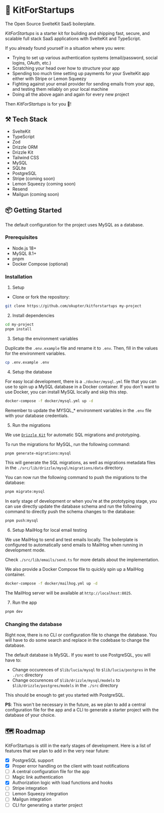 # 🚀 KitForStartups

The Open Source SvelteKit SaaS boilerplate.

_KitForStartups_ is a starter kit for building and shipping fast, secure, and scalable full stack SaaS applications with SvelteKit and TypeScript.

If you already found yourself in a situation where you were:

- Trying to set up various authentication systems (email/password, social logins, OAuth, etc.)
- Scratching your head over how to structure your app
- Spending too much time setting up payments for your SvelteKit app either with Stripe or Lemon Squeezy
- Fighting against your email provider for sending emails from your app, and testing them reliably on your local machine
- Doing all the above again and again for every new project

Then _KitForStartups_ is for you 🎉!

## ⚒️ Tech Stack

- SvelteKit
- TypeScript
- Zod
- Drizzle ORM
- Drizzle Kit
- Tailwind CSS
- MySQL
- SQLite
- PostgreSQL
- Stripe (coming soon)
- Lemon Squeezy (coming soon)
- Resend
- Mailgun (coming soon)

## 📦 Getting Started

The default configuration for the project uses MySQL as a database.

### Prerequisites

- Node.js 18+
- MySQL 8.1+
- pnpm
- Docker Compose (optional)

### Installation

1. Setup

- Clone or fork the repository:

```bash
git clone https://github.com/okupter/kitforstartups my-project
```

2. Install dependencies

```bash
cd my-project
pnpm install
```

3. Setup the environment variables

Duplicate the `.env.example` file and rename it to `.env`. Then, fill in the values for the environment variables.

```bash
cp .env.example .env
```

4. Setup the database

For easy local development, there is a `./docker/mysql.yml` file that you can use to spin up a MySQL database in a Docker container. If you don't want to use Docker, you can install MySQL locally and skip this step.

```bash
docker-compose -f docker/mysql.yml up -d
```

Remember to update the MYSQL\_\* environment variables in the `.env` file with your database credentials.

5. Run the migrations

We use [`Drizzle Kit`](https://orm.drizzle.team/kit-docs/overview) for automatic SQL migrations and prototyping.

To run the migrations for MySQL, run the following command:

```bash
pnpm generate-migrations:mysql
```

This will generate the SQL migrations, as well as migrations metadata files in the `./src/lib/drizzle/mysql/migrations/data` directory.

You can now run the following command to push the migrations to the database:

```bash
pnpm migrate:mysql
```

In early stage of development or when you're at the prototyping stage, you can use directly update the database schema and run the following command to directly push the schema changes to the database:

```bash
pnpm push:mysql
```

6. Setup MailHog for local email testing

We use MailHog to send and test emails locally. The boilerplate is configured to automatically send emails to MailHog when running in development mode.

Check `./src/lib/emails/send.ts` for more details about the implementation.

We also provide a Docker Compose file to quickly spin up a MailHog container.

```bash
docker-compose -f docker/mailhog.yml up -d
```

The MailHog server will be available at `http://localhost:8025`.

7. Run the app

```bash
pnpm dev
```

### Changing the database

Right now, there is no CLI or configuration file to change the database. You will have to do some search and replace in the codebase to change the database.

The default database is MySQL. If you want to use PostgreSQL, you will have to:

* Change occurences of `$lib/lucia/mysql` to `$lib/lucia/postgres` in the `./src` directory
* Change occurences of `$lib/drizzle/mysql/models` to `$lib/drizzle/postgres/models` in the `./src` directory

This should be enough to get you started with PostgreSQL.

**PS**: This won't be necessary in the future, as we plan to add a central configuration file for the app and a CLI to generate a starter project with the database of your choice.

## 🗺️ Roadmap

KitForStartups is still in the early stages of development. Here is a list of features that we plan to add in the very near future:

- [x] PostgreSQL support
- [x] Proper error handling on the client with toast notifications
- [ ] A central configuration file for the app
- [ ] Magic link authentication
- [x] Authorization logic with load functions and hooks
- [ ] Stripe integration
- [ ] Lemon Squeezy integration
- [ ] Mailgun integration
- [ ] CLI for generating a starter project
